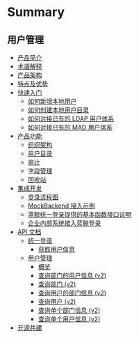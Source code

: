# Summary

## 用户管理
* [产品简介](UserGuide/Introduce/README.md)
* [术语解释](UserGuide/Term/Term.md)
* [产品架构](UserGuide/ProductArchitecture/Architecture.md)
* [特点及优势](UserGuide/Advantage/Feature.md)
* [快速入门]()
    * [如何新增本地用户](UserGuide/QuickStart/AddLocalUsers.md)
    * [如何创建本地用户目录](UserGuide/QuickStart/AddLocalDirectory.md)
    * [如何对接已有的 LDAP 用户体系](UserGuide/QuickStart/AddLdapDirectory.md)
    * [如何对接已有的 MAD 用户体系](UserGuide/QuickStart/AddMADDirectory.md)
* [产品功能]()
    * [组织架构](UserGuide/Feature/Organizations.md)
    * [用户目录](UserGuide/Feature/Directorys.md)
    * [审计](UserGuide/Feature/Audits.md)
    * [字段管理](UserGuide/Feature/Fields.md)
    * [回收站](UserGuide/Feature/Recycle.md)
* [集成开发]()
    * [登录流程图](../IntegrateGuide/Docking_enterprise_login_system/flow_chart.md)
    * [MockBackend 接入示例](../IntegrateGuide/Docking_enterprise_login_system/login_with_usermgr.md)
    * [蓝鲸统一登录提供的基本函数接口说明](../IntegrateGuide/Docking_enterprise_login_system/uniform_interface.md)
    * [企业内部系统接入蓝鲸登录](../IntegrateGuide/Docking_enterprise_login_system/use_bk_login.md)
* [API 文档]()
    * [统一登录]()
        * [获取用户信息](APIDocs/bk_login/zh-hans/get_user.md)
    * [用户管理]()
        * [概览](APIDocs/usermanage/README.md)
        * [查询部门的用户信息 (v2)](APIDocs/usermanage/zh-hans/list_department_profiles.md)
        * [查询部门 (v2)](APIDocs/usermanage/zh-hans/list_departments.md)
        * [查询用户的部门信息 (v2)](APIDocs/usermanage/zh-hans/list_profile_departments.md)
        * [查询用户 (v2)](APIDocs/usermanage/zh-hans/list_users.md)
        * [查询单个部门信息 (v2)](APIDocs/usermanage/zh-hans/retrieve_department.md)
        * [查询单个用户信息 (v2)](APIDocs/usermanage/zh-hans/retrieve_user.md)
* [开源共建](https://github.com/TencentBlueKing/bk-user)

